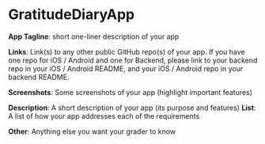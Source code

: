 # GratitudeDiaryApp

__App Tagline__: short one-liner description of your app

__Links__: Link(s) to any other public GitHub repo(s) of your app. If you have one repo for iOS / Android and one for Backend, please link to your backend repo in your iOS / Android README, and your iOS / Android repo in your backend README.

__Screenshots__: Some screenshots of your app (highlight important features)

__Description__: A short description of your app (its purpose and features)
__List__: A list of how your app addresses each of the requirements

__Other__: Anything else you want your grader to know

